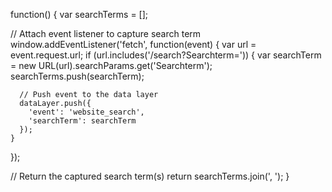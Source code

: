 function() {
  var searchTerms = [];

  // Attach event listener to capture search term
  window.addEventListener('fetch', function(event) {
    var url = event.request.url;
    if (url.includes('/search?Searchterm=')) {
      var searchTerm = new URL(url).searchParams.get('Searchterm');
      searchTerms.push(searchTerm);
      
      // Push event to the data layer
      dataLayer.push({
        'event': 'website_search',
        'searchTerm': searchTerm
      });
    }
  });

  // Return the captured search term(s)
  return searchTerms.join(', ');
}


<script>
  function makeAjaxRequest(requestName) {
    var xhr = new XMLHttpRequest();
    xhr.onreadystatechange = function() {
      if (xhr.readyState === 4) {
        var responseText = xhr.responseText;
        console.log('Response Payload:', responseText);
        // Perform further processing with the response payload

        // Push data layer event indicating successful request
        dataLayer.push({
          'event': 'test_success',
          'requestName': requestName
        });
      }
    };

    // Set up the AJAX request
    xhr.open('GET', requestName, true);
    xhr.send();
  }

  // Filter the requests based on their names
  var requestNamePattern = 'https://www.shophighlinewarren.com/search?SearchTerm=';
  var requests = performance.getEntriesByType('resource');
  requests.forEach(function(request) {
    if (request.name.includes(requestNamePattern)) {
      makeAjaxRequest(request.name);
    }
  });
</script>
